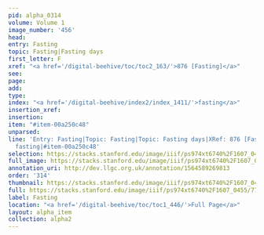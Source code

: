 ```yaml
---
pid: alpha_0314
volume: Volume 1
image_number: '456'
head: 
entry: Fasting
topic: Fasting|Fasting days
first_letter: F
xref: "<a href='/digital-beehive/toc/toc2_163/'>876 [Fasting]</a>"
see: 
page: 
add: 
type: 
index: "<a href='/digital-beehive/index2/index_1411/'>fasting</a>"
insertion_xref: 
insertion: 
item: "#item-00a250c48"
unparsed: 
line: 'Entry: Fasting|Topic: Fasting|Topic: Fasting days|XRef: 876 [Fasting]|Index:
  fasting|#item-00a250c48'
selection: https://stacks.stanford.edu/image/iiif/ps974xt6740%2F1607_0455/775,3724,2998,427/full/0/default.jpg
full_image: https://stacks.stanford.edu/image/iiif/ps974xt6740%2F1607_0455/full/full/0/default.jpg
annotation_uri: http://dev.llgc.org.uk/annotation/1564589269813
order: '314'
thumbnail: https://stacks.stanford.edu/image/iiif/ps974xt6740%2F1607_0455/775,3724,600,180/250,/0/default.jpg
full: https://stacks.stanford.edu/image/iiif/ps974xt6740%2F1607_0455/775,3724,2998,427/full/0/default.jpg
label: Fasting
location: "<a href='/digital-beehive/toc/toc1_446/'>Full Page</a>"
layout: alpha_item
collection: alpha2
---
```

